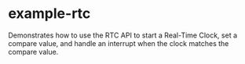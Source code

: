 # example-rtc

Demonstrates how to use the RTC API to start a Real-Time Clock, set a compare
value, and handle an interrupt when the clock matches the compare value.
